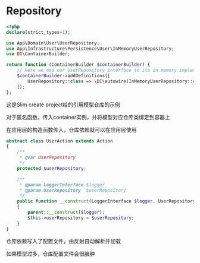 # Repository



```php
<?php
declare(strict_types=1);

use App\Domain\User\UserRepository;
use App\Infrastructure\Persistence\User\InMemoryUserRepository;
use DI\ContainerBuilder;

return function (ContainerBuilder $containerBuilder) {
    // Here we map our UserRepository interface to its in memory implementation
    $containerBuilder->addDefinitions([
        UserRepository::class => \DI\autowire(InMemoryUserRepository::class),
    ]);
};
```

这是Slim  create project给的引用模型仓库的示例

对于匿名函数，传入container实例，并将模型对应仓库类绑定到容器上

在应用层的构造函数传入，仓库依赖就可以在应用层使用

```php
abstract class UserAction extends Action
{
    /**
     * @var UserRepository
     */
    protected $userRepository;

    /**
     * @param LoggerInterface $logger
     * @param UserRepository  $userRepository
     */
    public function __construct(LoggerInterface $logger, UserRepository $userRepository)
    {
        parent::__construct($logger);
        $this->userRepository = $userRepository;
    }
}
```



仓库依赖写入了配置文件，由反射自动解析并加载

如果模型过多，仓库配置文件会很臃肿

